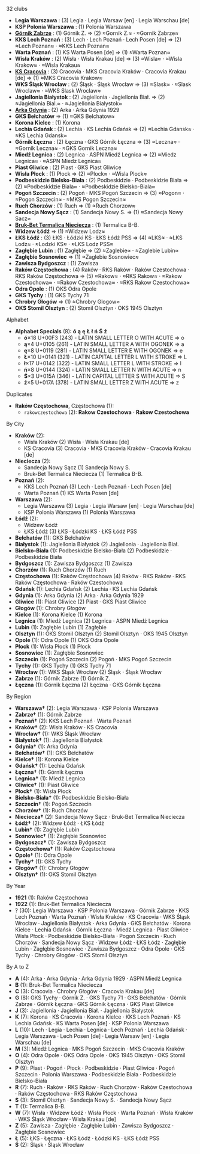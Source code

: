 32 clubs

- **Legia Warszawa** : (3) Legia · Legia Warsaw [en] · Legia Warschau [de]
- **KSP Polonia Warszawa** : (1) Polonia Warszawa
- [**Górnik Zabrze**](https://en.wikipedia.org/wiki/Górnik_Zabrze) : (1) Górnik Z. ⇒ (2) ≈Gornik Z.≈ · ≈Gornik Zabrze≈
- **KKS Lech Poznań** : (3) Lech · Lech Poznań · Lech Posen [de] ⇒ (2) ≈Lech Poznan≈ · ≈KKS Lech Poznan≈
- **Warta Poznań** : (1) KS Warta Posen [de] ⇒ (1) ≈Warta Poznan≈
- **Wisła Kraków** : (2) Wisła · Wisła Krakau [de] ⇒ (3) ≈Wisla≈ · ≈Wisla Krakow≈ · ≈Wisla Krakau≈
- [**KS Cracovia**](https://en.wikipedia.org/wiki/KS_Cracovia_(football)) : (3) Cracovia · MKS Cracovia Kraków · Cracovia Krakau [de] ⇒ (1) ≈MKS Cracovia Krakow≈
- **WKS Śląsk Wrocław** : (2) Śląsk · Śląsk Wrocław ⇒ (3) ≈Slask≈ · ≈Slask Wroclaw≈ · ≈WKS Slask Wroclaw≈
- **Jagiellonia Białystok** : (2) Jagiellonia · Jagiellonia Biał. ⇒ (2) ≈Jagiellonia Bial.≈ · ≈Jagiellonia Bialystok≈
- [**Arka Gdynia**](https://en.wikipedia.org/wiki/Arka_Gdynia) : (2) Arka · Arka Gdynia 1929
- **GKS Bełchatów** ⇒ (1) ≈GKS Belchatow≈
- **Korona Kielce** : (1) Korona
- **Lechia Gdańsk** : (2) Lechia · KS Lechia Gdańsk ⇒ (2) ≈Lechia Gdansk≈ · ≈KS Lechia Gdansk≈
- **Górnik Łęczna** : (2) Łęczna · GKS Górnik Łęczna ⇒ (3) ≈Leczna≈ · ≈Gornik Leczna≈ · ≈GKS Gornik Leczna≈
- **Miedź Legnica** : (2) Legnica · ASPN Miedź Legnica ⇒ (2) ≈Miedz Legnica≈ · ≈ASPN Miedz Legnica≈
- **Piast Gliwice** : (2) Piast · GKS Piast Gliwice
- **Wisła Płock** : (1) Płock ⇒ (2) ≈Plock≈ · ≈Wisla Plock≈
- **Podbeskidzie Bielsko-Biała** : (2) Podbeskidzie · Podbeskidzie Biała ⇒ (2) ≈Podbeskidzie Biala≈ · ≈Podbeskidzie Bielsko-Biala≈
- **Pogoń Szczecin** : (2) Pogoń · MKS Pogoń Szczecin ⇒ (3) ≈Pogon≈ · ≈Pogon Szczecin≈ · ≈MKS Pogon Szczecin≈
- **Ruch Chorzów** : (1) Ruch ⇒ (1) ≈Ruch Chorzow≈
- **Sandecja Nowy Sącz** : (1) Sandecja Nowy S. ⇒ (1) ≈Sandecja Nowy Sacz≈
- [**Bruk-Bet Termalica Nieciecza**](https://en.wikipedia.org/wiki/Bruk-Bet_Termalica_Nieciecza) : (1) Termalica B-B.
- **Widzew Łódź** ⇒ (1) ≈Widzew Lodz≈
- **ŁKS Łódź** : (3) ŁKS · Łódzki KS · ŁKS Łódź PSS ⇒ (4) ≈LKS≈ · ≈LKS Lodz≈ · ≈Lodzki KS≈ · ≈LKS Lodz PSS≈
- **Zagłębie Lubin** : (1) Zagłębie ⇒ (2) ≈Zaglebie≈ · ≈Zaglebie Lubin≈
- **Zagłębie Sosnowiec** ⇒ (1) ≈Zaglebie Sosnowiec≈
- **Zawisza Bydgoszcz** : (1) Zawisza
- **Raków Częstochowa** : (4) Raków · RKS Raków · Raków Czestochowa · RKS Raków Częstochowa ⇒ (5) ≈Rakow≈ · ≈RKS Rakow≈ · ≈Rakow Czestochowa≈ · ≈Rakow Czestochowa≈ · ≈RKS Rakow Czestochowa≈
- **Odra Opole** : (1) OKS Odra Opole
- **GKS Tychy** : (1) GKS Tychy 71
- **Chrobry Głogów** ⇒ (1) ≈Chrobry Glogow≈
- **OKS Stomil Olsztyn** : (2) Stomil Olsztyn · OKS 1945 Olsztyn




Alphabet

- **Alphabet Specials** (8):  **ó**  **ą**  **ę**  **Ł**  **ł**  **ń**  **Ś**  **ź** 
  - **ó**×18 U+00F3 (243) - LATIN SMALL LETTER O WITH ACUTE ⇒ o
  - **ą**×4 U+0105 (261) - LATIN SMALL LETTER A WITH OGONEK ⇒ a
  - **ę**×8 U+0119 (281) - LATIN SMALL LETTER E WITH OGONEK ⇒ e
  - **Ł**×10 U+0141 (321) - LATIN CAPITAL LETTER L WITH STROKE ⇒ L
  - **ł**×17 U+0142 (322) - LATIN SMALL LETTER L WITH STROKE ⇒ l
  - **ń**×8 U+0144 (324) - LATIN SMALL LETTER N WITH ACUTE ⇒ n
  - **Ś**×3 U+015A (346) - LATIN CAPITAL LETTER S WITH ACUTE ⇒ S
  - **ź**×5 U+017A (378) - LATIN SMALL LETTER Z WITH ACUTE ⇒ z




Duplicates

- **Raków Częstochowa**, Częstochowa (1):
  - `rakowczestochowa` (2): **Rakow Czestochowa** · **Rakow Czestochowa**




By City

- **Kraków** (2): 
  - Wisła Kraków  (2) Wisła · Wisła Krakau [de]
  - KS Cracovia  (3) Cracovia · MKS Cracovia Kraków · Cracovia Krakau [de]
- **Nieciecza** (2): 
  - Sandecja Nowy Sącz  (1) Sandecja Nowy S.
  - Bruk-Bet Termalica Nieciecza  (1) Termalica B-B.
- **Poznań** (2): 
  - KKS Lech Poznań  (3) Lech · Lech Poznań · Lech Posen [de]
  - Warta Poznań  (1) KS Warta Posen [de]
- **Warszawa** (2): 
  - Legia Warszawa  (3) Legia · Legia Warsaw [en] · Legia Warschau [de]
  - KSP Polonia Warszawa  (1) Polonia Warszawa
- **Łódź** (2): 
  - Widzew Łódź 
  - ŁKS Łódź  (3) ŁKS · Łódzki KS · ŁKS Łódź PSS
- **Bełchatów** (1): GKS Bełchatów 
- **Białystok** (1): Jagiellonia Białystok  (2) Jagiellonia · Jagiellonia Biał.
- **Bielsko-Biała** (1): Podbeskidzie Bielsko-Biała  (2) Podbeskidzie · Podbeskidzie Biała
- **Bydgoszcz** (1): Zawisza Bydgoszcz  (1) Zawisza
- **Chorzów** (1): Ruch Chorzów  (1) Ruch
- **Częstochowa** (1): Raków Częstochowa  (4) Raków · RKS Raków · RKS Raków Częstochowa · Raków Czestochowa
- **Gdańsk** (1): Lechia Gdańsk  (2) Lechia · KS Lechia Gdańsk
- **Gdynia** (1): Arka Gdynia  (2) Arka · Arka Gdynia 1929
- **Gliwice** (1): Piast Gliwice  (2) Piast · GKS Piast Gliwice
- **Głogów** (1): Chrobry Głogów 
- **Kielce** (1): Korona Kielce  (1) Korona
- **Legnica** (1): Miedź Legnica  (2) Legnica · ASPN Miedź Legnica
- **Lubin** (1): Zagłębie Lubin  (1) Zagłębie
- **Olsztyn** (1): OKS Stomil Olsztyn  (2) Stomil Olsztyn · OKS 1945 Olsztyn
- **Opole** (1): Odra Opole  (1) OKS Odra Opole
- **Płock** (1): Wisła Płock  (1) Płock
- **Sosnowiec** (1): Zagłębie Sosnowiec 
- **Szczecin** (1): Pogoń Szczecin  (2) Pogoń · MKS Pogoń Szczecin
- **Tychy** (1): GKS Tychy  (1) GKS Tychy 71
- **Wrocław** (1): WKS Śląsk Wrocław  (2) Śląsk · Śląsk Wrocław
- **Zabrze** (1): Górnik Zabrze  (1) Górnik Z.
- **Łęczna** (1): Górnik Łęczna  (2) Łęczna · GKS Górnik Łęczna




By Region

- **Warszawa†** (2):   Legia Warszawa · KSP Polonia Warszawa
- **Zabrze†** (1):   Górnik Zabrze
- **Poznań†** (2):   KKS Lech Poznań · Warta Poznań
- **Kraków†** (2):   Wisła Kraków · KS Cracovia
- **Wrocław†** (1):   WKS Śląsk Wrocław
- **Białystok†** (1):   Jagiellonia Białystok
- **Gdynia†** (1):   Arka Gdynia
- **Bełchatów†** (1):   GKS Bełchatów
- **Kielce†** (1):   Korona Kielce
- **Gdańsk†** (1):   Lechia Gdańsk
- **Łęczna†** (1):   Górnik Łęczna
- **Legnica†** (1):   Miedź Legnica
- **Gliwice†** (1):   Piast Gliwice
- **Płock†** (1):   Wisła Płock
- **Bielsko-Biała†** (1):   Podbeskidzie Bielsko-Biała
- **Szczecin†** (1):   Pogoń Szczecin
- **Chorzów†** (1):   Ruch Chorzów
- **Nieciecza†** (2):   Sandecja Nowy Sącz · Bruk-Bet Termalica Nieciecza
- **Łódź†** (2):   Widzew Łódź · ŁKS Łódź
- **Lubin†** (1):   Zagłębie Lubin
- **Sosnowiec†** (1):   Zagłębie Sosnowiec
- **Bydgoszcz†** (1):   Zawisza Bydgoszcz
- **Częstochowa†** (1):   Raków Częstochowa
- **Opole†** (1):   Odra Opole
- **Tychy†** (1):   GKS Tychy
- **Głogów†** (1):   Chrobry Głogów
- **Olsztyn†** (1):   OKS Stomil Olsztyn




By Year

- **1921** (1):   Raków Częstochowa
- **1922** (1):   Bruk-Bet Termalica Nieciecza
- ? (30):   Legia Warszawa · KSP Polonia Warszawa · Górnik Zabrze · KKS Lech Poznań · Warta Poznań · Wisła Kraków · KS Cracovia · WKS Śląsk Wrocław · Jagiellonia Białystok · Arka Gdynia · GKS Bełchatów · Korona Kielce · Lechia Gdańsk · Górnik Łęczna · Miedź Legnica · Piast Gliwice · Wisła Płock · Podbeskidzie Bielsko-Biała · Pogoń Szczecin · Ruch Chorzów · Sandecja Nowy Sącz · Widzew Łódź · ŁKS Łódź · Zagłębie Lubin · Zagłębie Sosnowiec · Zawisza Bydgoszcz · Odra Opole · GKS Tychy · Chrobry Głogów · OKS Stomil Olsztyn






By A to Z

- **A** (4): Arka · Arka Gdynia · Arka Gdynia 1929 · ASPN Miedź Legnica
- **B** (1): Bruk-Bet Termalica Nieciecza
- **C** (3): Cracovia · Chrobry Głogów · Cracovia Krakau [de]
- **G** (8): GKS Tychy · Górnik Z. · GKS Tychy 71 · GKS Bełchatów · Górnik Zabrze · Górnik Łęczna · GKS Górnik Łęczna · GKS Piast Gliwice
- **J** (3): Jagiellonia · Jagiellonia Biał. · Jagiellonia Białystok
- **K** (7): Korona · KS Cracovia · Korona Kielce · KKS Lech Poznań · KS Lechia Gdańsk · KS Warta Posen [de] · KSP Polonia Warszawa
- **L** (10): Lech · Legia · Lechia · Legnica · Lech Poznań · Lechia Gdańsk · Legia Warszawa · Lech Posen [de] · Legia Warsaw [en] · Legia Warschau [de]
- **M** (3): Miedź Legnica · MKS Pogoń Szczecin · MKS Cracovia Kraków
- **O** (4): Odra Opole · OKS Odra Opole · OKS 1945 Olsztyn · OKS Stomil Olsztyn
- **P** (9): Piast · Pogoń · Płock · Podbeskidzie · Piast Gliwice · Pogoń Szczecin · Polonia Warszawa · Podbeskidzie Biała · Podbeskidzie Bielsko-Biała
- **R** (7): Ruch · Raków · RKS Raków · Ruch Chorzów · Raków Czestochowa · Raków Częstochowa · RKS Raków Częstochowa
- **S** (3): Stomil Olsztyn · Sandecja Nowy S. · Sandecja Nowy Sącz
- **T** (1): Termalica B-B.
- **W** (7): Wisła · Widzew Łódź · Wisła Płock · Warta Poznań · Wisła Kraków · WKS Śląsk Wrocław · Wisła Krakau [de]
- **Z** (5): Zawisza · Zagłębie · Zagłębie Lubin · Zawisza Bydgoszcz · Zagłębie Sosnowiec
- **Ł** (5): ŁKS · Łęczna · ŁKS Łódź · Łódzki KS · ŁKS Łódź PSS
- **Ś** (2): Śląsk · Śląsk Wrocław




